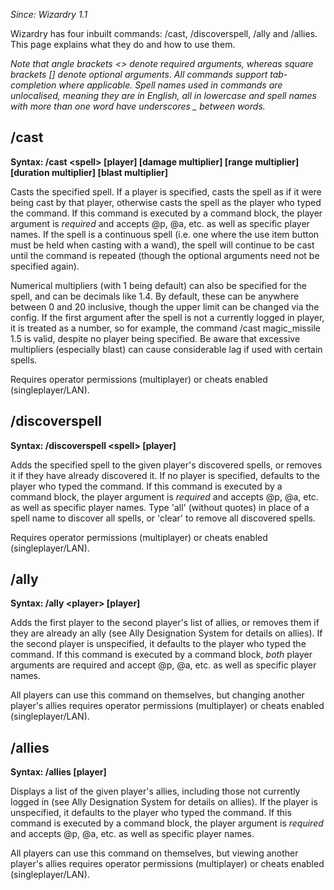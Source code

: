 _Since: Wizardry 1.1_

Wizardry has four inbuilt commands: /cast, /discoverspell, /ally and /allies. This page explains what they do and how to use them.

_Note that angle brackets <> denote required arguments, whereas square brackets [] denote optional arguments. All commands support tab-completion where applicable. Spell names used in commands are unlocalised, meaning they are in English, all in lowercase and spell names with more than one word have underscores _ between words._

## /cast

**Syntax: /cast \<spell\> [player] [damage multiplier] [range multiplier] [duration multiplier] [blast multiplier]**

Casts the specified spell. If a player is specified, casts the spell as if it were being cast by that player, otherwise casts the spell as the player who typed the command. If this command is executed by a command block, the player argument is _required_ and accepts @p, @a, etc. as well as specific player names. If the spell is a continuous spell (i.e. one where the use item button must be held when casting with a wand), the spell will continue to be cast until the command is repeated (though the optional arguments need not be specified again).

Numerical multipliers (with 1 being default) can also be specified for the spell, and can be decimals like 1.4. By default, these can be anywhere between 0 and 20 inclusive, though the upper limit can be changed via the config. If the first argument after the spell is not a currently logged in player, it is treated as a number, so for example, the command /cast magic_missile 1.5 is valid, despite no player being specified. Be aware that excessive multipliers (especially blast) can cause considerable lag if used with certain spells.

Requires operator permissions (multiplayer) or cheats enabled (singleplayer/LAN).

## /discoverspell

**Syntax: /discoverspell \<spell\> [player]**

Adds the specified spell to the given player's discovered spells, or removes it if they have already discovered it. If no player is specified, defaults to the player who typed the command. If this command is executed by a command block, the player argument is _required_ and accepts @p, @a, etc. as well as specific player names. Type 'all' (without quotes) in place of a spell name to discover all spells, or 'clear' to remove all discovered spells.

Requires operator permissions (multiplayer) or cheats enabled (singleplayer/LAN).

## /ally

**Syntax: /ally \<player\> [player]**

Adds the first player to the second player's list of allies, or removes them if they are already an ally (see Ally Designation System for details on allies). If the second player is unspecified, it defaults to the player who typed the command. If this command is executed by a command block, _both_ player arguments are required and accept @p, @a, etc. as well as specific player names.

All players can use this command on themselves, but changing another player's allies requires operator permissions (multiplayer) or cheats enabled (singleplayer/LAN).

## /allies

**Syntax: /allies [player]**

Displays a list of the given player's allies, including those not currently logged in (see Ally Designation System for details on allies). If the player is unspecified, it defaults to the player who typed the command. If this command is executed by a command block, the player argument is _required_ and accepts @p, @a, etc. as well as specific player names.

All players can use this command on themselves, but viewing another player's allies requires operator permissions (multiplayer) or cheats enabled (singleplayer/LAN).